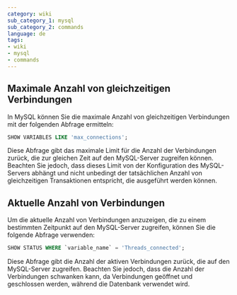 ```yaml
---
category: wiki
sub_category_1: mysql
sub_category_2: commands
language: de
tags:
- wiki
- mysql
- commands
---
```


## Maximale Anzahl von gleichzeitigen Verbindungen
In MySQL können Sie die maximale Anzahl von gleichzeitigen Verbindungen mit der folgenden Abfrage ermitteln:

```sql
SHOW VARIABLES LIKE 'max_connections';
```

Diese Abfrage gibt das maximale Limit für die Anzahl der Verbindungen zurück, die zur gleichen Zeit auf den MySQL-Server zugreifen können. Beachten Sie jedoch, dass dieses Limit von der Konfiguration des MySQL-Servers abhängt und nicht unbedingt der tatsächlichen Anzahl von gleichzeitigen Transaktionen entspricht, die ausgeführt werden können.

## Aktuelle Anzahl von Verbindungen

Um die aktuelle Anzahl von Verbindungen anzuzeigen, die zu einem bestimmten Zeitpunkt auf den MySQL-Server zugreifen, können Sie die folgende Abfrage verwenden:

```sql
SHOW STATUS WHERE `variable_name` = 'Threads_connected';
```

Diese Abfrage gibt die Anzahl der aktiven Verbindungen zurück, die auf den MySQL-Server zugreifen. Beachten Sie jedoch, dass die Anzahl der Verbindungen schwanken kann, da Verbindungen geöffnet und geschlossen werden, während die Datenbank verwendet wird.
